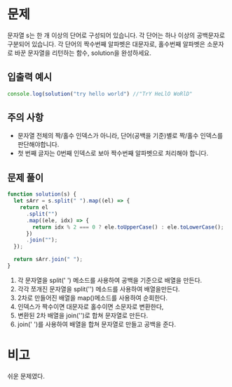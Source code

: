 # 문제

문자열 s는 한 개 이상의 단어로 구성되어 있습니다. 각 단어는 하나 이상의 공백문자로 구분되어 있습니다. 각 단어의 짝수번째 알파벳은 대문자로, 홀수번째 알파벳은 소문자로 바꾼 문자열을 리턴하는 함수, solution을 완성하세요.

## 입출력 예시

```jsx
console.log(solution("try hello world") //"TrY HeLlO WoRlD"
```

## 주의 사항

- 문자열 전체의 짝/홀수 인덱스가 아니라, 단어(공백을 기준)별로 짝/홀수 인덱스를 판단해야합니다.
- 첫 번째 글자는 0번째 인덱스로 보아 짝수번째 알파벳으로 처리해야 합니다.

## 문제 풀이

```jsx
function solution(s) {
  let sArr = s.split(" ").map((el) => {
    return el
      .split("")
      .map((ele, idx) => {
        return idx % 2 === 0 ? ele.toUpperCase() : ele.toLowerCase();
      })
      .join("");
  });

  return sArr.join(" ");
}
```

1. 각 문자열을 split(' ') 메소드를 사용하여 공백을 기준으로 배열을 만든다.
2. 각각 쪼개진 문자열을 split('') 메소드를 사용하여 배열을만든다.
3. 2차로 만들어진 배열을 map()메소드를 사용하여 순회한다.
4. 인덱스가 짝수이면 대문자로 홀수이면 소문자로 변환한다,
5. 변환된 2차 배열을 join('')로 합쳐 문자열로 만든다.
6. join(' ')를 사용하여 배열을 합쳐 문자열로 만들고 공백을 준다.

# 비고

쉬운 문제였다.
